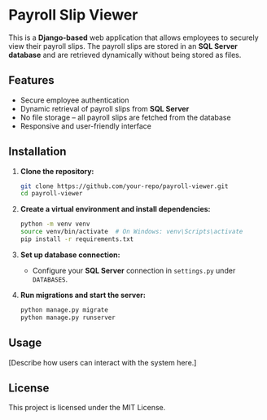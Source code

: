 # Payroll Slip Viewer  

This is a **Django-based** web application that allows employees to securely view their payroll slips. 
The payroll slips are stored in an **SQL Server database** and are retrieved dynamically without being stored as files.  

## Features  
- Secure employee authentication  
- Dynamic retrieval of payroll slips from **SQL Server**  
- No file storage – all payroll slips are fetched from the database  
- Responsive and user-friendly interface  

## Installation  

1. **Clone the repository:**  
   ```bash
   git clone https://github.com/your-repo/payroll-viewer.git
   cd payroll-viewer
   ```  

2. **Create a virtual environment and install dependencies:**  
   ```bash
   python -m venv venv
   source venv/bin/activate  # On Windows: venv\Scripts\activate
   pip install -r requirements.txt
   ```  

3. **Set up database connection:**  
   - Configure your **SQL Server** connection in `settings.py` under `DATABASES`.  

4. **Run migrations and start the server:**  
   ```bash
   python manage.py migrate
   python manage.py runserver
   ```  

## Usage  
[Describe how users can interact with the system here.]  

## License  
This project is licensed under the MIT License.  
